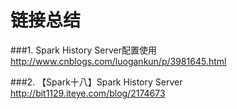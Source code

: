# 链接总结

###1. Spark History Server配置使用
http://www.cnblogs.com/luogankun/p/3981645.html <br/>

###2. 【Spark十八】Spark History Server
http://bit1129.iteye.com/blog/2174673<br/>
